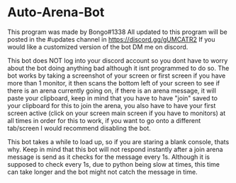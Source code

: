 # Auto-Arena-Bot
This program was made by Bongo#1338
All updated to this program will be posted in the #updates channel in https://discord.gg/gUMCATR2
If you would like a customized version of the bot DM me on discord.

This bot does NOT log into your discord account so you dont have to worry about the bot doing anything bad although it isnt programmed to do so. The bot works by taking a screenshot of your screen or first screen if you have more than 1 monitor, it then scans the bottom left of your screen to see if there is an arena currently going on, if there is an arena message, it will paste your clipboard, keep in mind that you have to have "join" saved to your clipboard for this to join the arena, you also have to have your first screen active (click on your screen main screen if you have to monitors) at all times in order for this to work, if you want to go onto a different tab/screen I would recommend disabling the bot.

This bot takes a while to load up, so if you are staring a blank console, thats why.
Keep in mind that this bot will not respond instantly after a join arena message is send as it checks for the message every 1s. Although it is supposed to check every 1s, due to python being slow at times, this time can take longer and the bot might not catch the message in time.